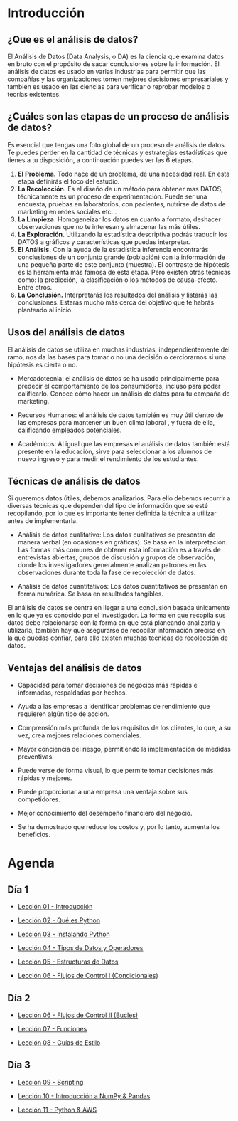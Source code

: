 # Introducción

## ¿Que es el análisis de datos?

El Análisis de Datos (Data Analysis, o DA) es la ciencia que examina datos en bruto con el propósito de sacar conclusiones sobre la información. El análisis de datos es usado en varias industrias para permitir que las compañías y las organizaciones tomen mejores decisiones empresariales y también es usado en las ciencias para verificar o reprobar modelos o teorías existentes.

## ¿Cuáles son las etapas de un proceso de análisis de datos?

Es esencial que tengas una foto global de un proceso de análisis de datos. Te puedes perder en la cantidad de técnicas y estrategias estadísticas que tienes a tu disposición, a continuación puedes ver las 6 etapas.

1. **El Problema.** Todo nace de un problema, de una necesidad real. En esta etapa definirás el foco del estudio.
2. **La Recolección.** Es el diseño de un método para obtener mas DATOS, técnicamente es un proceso de experimentación. Puede ser una encuesta, pruebas en laboratorios, con pacientes, nutrirse de datos de marketing en redes sociales etc…
3. **La Limpieza.** Homogeneizar los datos en cuanto a formato, deshacer observaciones que no te interesan y almacenar las más útiles.
4. **La Exploración.** Utilizando la estadística descriptiva podrás traducir los DATOS a gráficos y características que puedas interpretar.
5. **El Análisis.** Con la ayuda de la estadística inferencia encontrarás conclusiones de un conjunto grande (población) con la información de una pequeña parte de este conjunto (muestra). El contraste de hipótesis es la herramienta más famosa de esta etapa. Pero existen otras técnicas como: la predicción, la clasificación o los métodos de causa-efecto. Entre otros.
6. **La Conclusión.** Interpretarás los resultados del análisis y listarás las conclusiones. Estarás mucho más cerca del objetivo que te habrás planteado al inicio.

## Usos del análisis de datos

El análisis de datos se utiliza en muchas industrias, independientemente del ramo, nos da las bases para tomar o no una decisión o cerciorarnos si una hipótesis es cierta o no.


* Mercadotecnia: el análisis de datos se ha usado principalmente para predecir el comportamiento de los consumidores, incluso para poder calificarlo. Conoce cómo hacer un análisis de datos para tu campaña de marketing.

* Recursos Humanos: el análisis de datos también es muy útil dentro de las empresas para mantener un buen clima laboral , y fuera de ella, calificando empleados potenciales.

* Académicos: Al igual que las empresas el análisis de datos también está presente en la educación, sirve para seleccionar a los alumnos de nuevo ingreso y para medir el rendimiento de los estudiantes.

## Técnicas de análisis de datos

Si queremos datos útiles, debemos analizarlos. Para ello debemos recurrir a diversas técnicas que dependen del tipo de información que se esté recopilando, por lo que es importante tener definida la técnica a utilizar antes de implementarla.


* Análisis de datos cualitativo: Los datos cualitativos se presentan de manera verbal (en ocasiones en gráficas). Se basa en la interpretación. Las formas más comunes de obtener esta información es a través de entrevistas abiertas, grupos de discusión y grupos de observación, donde los investigadores generalmente analizan patrones en las observaciones durante toda la fase de recolección de datos.

* Análisis de datos cuantitativos: Los datos cuantitativos se presentan en forma numérica. Se basa en resultados tangibles.

El análisis de datos se centra en llegar a una conclusión basada únicamente en lo que ya es conocido por el investigador. La forma en que recopila sus datos debe relacionarse con la forma en que está planeando analizarla y utilizarla, también hay que asegurarse de recopilar información precisa en la que puedas confiar, para ello existen muchas técnicas de recolección de datos.


## Ventajas del análisis de datos

* Capacidad para tomar decisiones de negocios más rápidas e informadas, respaldadas por hechos.

* Ayuda a las empresas a identificar problemas de rendimiento que requieren algún tipo de acción.

* Comprensión más profunda de los requisitos de los clientes, lo que, a su vez, crea mejores relaciones comerciales.

* Mayor conciencia del riesgo, permitiendo la implementación de medidas preventivas.

* Puede verse de forma visual, lo que permite tomar decisiones más rápidas y mejores.

* Puede proporcionar a una empresa una ventaja sobre sus competidores.

* Mejor conocimiento del desempeño financiero del negocio.

* Se ha demostrado que reduce los costos y, por lo tanto, aumenta los beneficios.

# Agenda

## Día 1

- [Lección 01 - Introducción](Lecci%C3%B3n%2001%20-%20Introducci%C3%B3n.md)

- [Lección 02 - Qué es Python](Lecci%C3%B3n%2002%20-%20Qu%C3%A9%20es%20Python.md)

- [Lección 03 - Instalando Python](Lecci%C3%B3n%2003%20-%20Instalando%20Python.md)

- [Lección 04 - Tipos de Datos y Operadores](Lecci%C3%B3n%2004%20-%20Tipos%20de%20Datos%20y%20Operadores.md)

- [Lección 05 - Estructuras de Datos](Lecci%C3%B3n%2005%20-%20Estructuras%20de%20Datos.md)

- [Lección 06 - Flujos de Control I (Condicionales)](Lecci%C3%B3n%2006%20-%20Flujos%20de%20Control%20I.md)

## Día 2

- [Lección 06 - Flujos de Control II (Bucles)](Lecci%C3%B3n%2006%20-%20Flujos%20de%20Control%20II.md)

- [Lección 07 - Funciones](Lecci%C3%B3n%2007%20-%20Funciones.md)

- [Lección 08 - Guías de Estilo](Lecci%C3%B3n%2008%20-%20Gu%C3%ADas%20de%20Estilo.md)

## Día 3

- [Lección 09 - Scripting](Lecci%C3%B3n%2009%20-%20Scripting.md)

- [Lección 10 - Introducción a NumPy & Pandas](Lecci%C3%B3n%2010%20-%20Introducci%C3%B3n%20a%20NumPy%20&%20Pandas.md)

- [Lección 11 - Python & AWS](Lecci%C3%B3n%2011%20-%20Python%20&%20AWS%20-%20Redshift.md)
